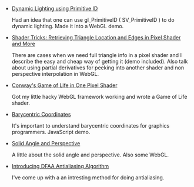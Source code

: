 

* [Dynamic Lighting using Primitive ID](lenin-lights.html)

  Had an idea that one can use gl\_PrimitiveID ( SV\_PrimitiveID ) to do dynamic lighting. 
  Made it into a WebGL demo.


* [Shader Tricks: Retrieving Triangle Location and Edges in Pixel Shader and More](shader.html)

  There are cases when we need full triangle info in a pixel shader and I describe the easy and
  cheap way of getting it (demo included). Also talk about using partial derivatives for peeking 
  into another shader and non perspective interpolation in WebGL.


* [Conway's Game of Life in One Pixel Shader](game-of-life.html)

  Got my little hacky WebGL framework working and wrote a Game of Life shader.


* [Barycentric Coordinates](barycentric.html)

  It's important to understand barycentric coordinates for graphics programmers. JavaScript demo.


* [Solid Angle and Perspective](perspective.html)

  A little about the solid angle and perspective. Also some WebGL.


* [Introducing DFAA Antialiasing Algorithm](dfaa.html)

  I've come up with a an intresting method for doing antialiasing.


<div>
<script>
  document.getElementById("main-menu-1").classList.add("active");
</script>
</div>


